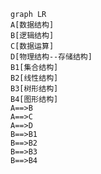 
```mermaid
graph LR
A[数据结构]
B[逻辑结构]
C[数据运算]
D[物理结构--存储结构]
B1[集合结构]
B2[线性结构]
B3[树形结构]
B4[图形结构]
A==>B
A==>C
A==>D
B==>B1
B==>B2
B==>B3
B==>B4
```


<!--stackedit_data:
eyJoaXN0b3J5IjpbLTg2MTE2MzY0XX0=
-->
